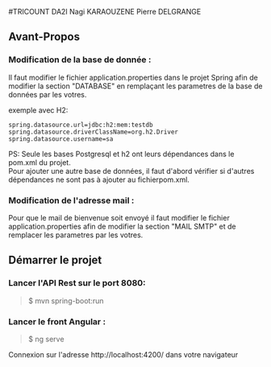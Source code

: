 #TRICOUNT DA2I
Nagi KARAOUZENE
Pierre DELGRANGE

## Avant-Propos

### Modification de la base de donnée : 
Il faut modifier le fichier application.properties dans le projet Spring
afin de modifier la section "DATABASE" en remplaçant les parametres de la base de données par les votres.

exemple avec H2:
```
spring.datasource.url=jdbc:h2:mem:testdb
spring.datasource.driverClassName=org.h2.Driver
spring.datasource.username=sa
```
PS: Seule les bases Postgresql et h2 ont leurs dépendances dans le pom.xml du projet.  
Pour ajouter une autre base de données, il faut d'abord vérifier
si d'autres dépendances ne sont pas à ajouter au fichierpom.xml.

### Modification de l'adresse mail :   
Pour que le mail de bienvenue soit envoyé il faut modifier le fichier application.properties
afin de modifier la section "MAIL SMTP" et de remplacer les parametres par les votres.

## Démarrer le projet

### Lancer l'API Rest sur le port 8080:   
> $ mvn spring-boot:run  

### Lancer le front Angular :   
> $ ng serve  

Connexion sur l'adresse http://localhost:4200/ dans votre navigateur
